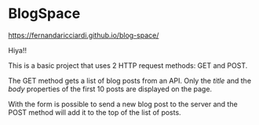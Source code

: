 # BlogSpace

https://fernandaricciardi.github.io/blog-space/

Hiya!!
 
This is a basic project that uses 2 HTTP request methods: GET and POST.

The GET method gets a list of blog posts from an API. Only the *title* and the *body* properties of the first 10 posts are displayed on the page.

With the form is possible to send a new blog post to the server and the POST method will add it to the top of the list of posts.
 
